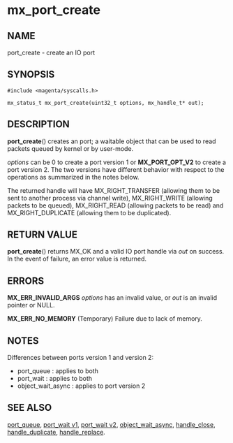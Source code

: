 # mx_port_create

## NAME

port_create - create an IO port

## SYNOPSIS

```
#include <magenta/syscalls.h>

mx_status_t mx_port_create(uint32_t options, mx_handle_t* out);

```

## DESCRIPTION

**port_create**() creates an port; a waitable object that can be used to
read packets queued by kernel or by user-mode.

*options* can be 0 to create a port version 1 or **MX_PORT_OPT_V2** to
create a port version 2. The two versions have different behavior with respect
to the operations as summarized in the notes below.

The returned handle will have MX_RIGHT_TRANSFER (allowing them to be sent
to another process via channel write), MX_RIGHT_WRITE (allowing
packets to be queued), MX_RIGHT_READ (allowing packets to be read) and
MX_RIGHT_DUPLICATE (allowing them to be duplicated).

## RETURN VALUE

**port_create**() returns MX_OK and a valid IO port handle via *out* on
success. In the event of failure, an error value is returned.

## ERRORS

**MX_ERR_INVALID_ARGS** *options* has an invalid value, or *out* is an
invalid pointer or NULL.

**MX_ERR_NO_MEMORY**  (Temporary) Failure due to lack of memory.

## NOTES
Differences between ports version 1 and version 2:
+ port_queue : applies to both
+ port_wait  : applies to both
+ object_wait_async : applies to port version 2

## SEE ALSO

[port_queue](port_queue.md),
[port_wait v1](port_wait.md),
[port_wait v2](port_wait2.md),
[object_wait_async](object_wait_async.md),
[handle_close](handle_close.md),
[handle_duplicate](handle_duplicate.md),
[handle_replace](handle_replace.md).
